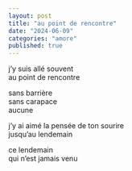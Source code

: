 ```yaml
---
layout: post
title: "au point de rencontre"
date: "2024-06-09"
categories: "amore"
published: true
---
```


j’y suis allé souvent  
au point de rencontre  

sans barrière  
sans carapace  
aucune  

j’y ai aimé la pensée de ton sourire  
jusqu’au lendemain  

ce lendemain  
qui n’est jamais venu  
